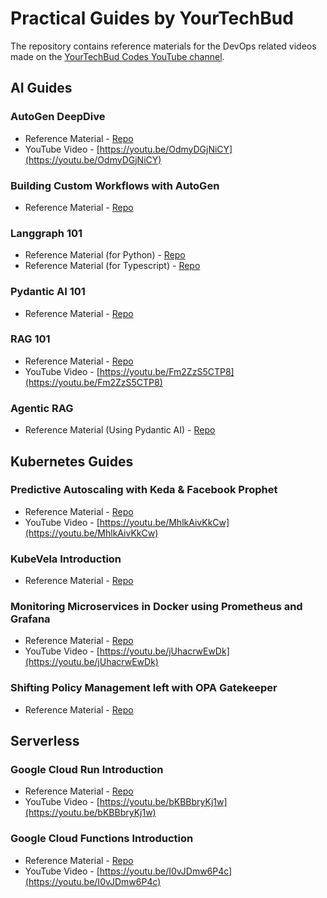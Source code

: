 # Practical Guides by YourTechBud

The repository contains reference materials for the DevOps related videos made on the [YourTechBud Codes YouTube channel](https://www.youtube.com/@YourTechBudCodes).

## AI Guides

### AutoGen DeepDive

- Reference Material - [Repo](./autogen-k8s-basic/)
- YouTube Video - [https://youtu.be/OdmyDGjNiCY](https://youtu.be/OdmyDGjNiCY) 

### Building Custom Workflows with AutoGen

- Reference Material - [Repo](./autogen-workflows/)

### Langgraph 101

- Reference Material (for Python) - [Repo](./langgraph-101)
- Reference Material (for Typescript) - [Repo](./langgraph-101-ts)

### Pydantic AI 101

- Reference Material - [Repo](./pydanticai-101)

### RAG 101

- Reference Material - [Repo](./rag-101)
- YouTube Video - [https://youtu.be/Fm2ZzS5CTP8](https://youtu.be/Fm2ZzS5CTP8) 

### Agentic RAG

- Reference Material (Using Pydantic AI) - [Repo](./agentic-rag-pydanticai)

## Kubernetes Guides

### Predictive Autoscaling with Keda & Facebook Prophet

- Reference Material - [Repo](./predictive-autoscaling/)
- YouTube Video - [https://youtu.be/MhlkAivKkCw](https://youtu.be/MhlkAivKkCw) 

### KubeVela Introduction

- Reference Material - [Repo](./kubevela-introduction/)

### Monitoring Microservices in Docker using Prometheus and Grafana

- Reference Material - [Repo](https://github.com/YourTechBud/devops-guide/tree/master/monitoring-microservices-docker)
- YouTube Video - [https://youtu.be/jUhacrwEwDk](https://youtu.be/jUhacrwEwDk)

### Shifting Policy Management left with OPA Gatekeeper

- Reference Material - [Repo](./opa-gatekeeper)

## Serverless

### Google Cloud Run Introduction

- Reference Material - [Repo](./google-cloud-run-introduction/)
- YouTube Video - [https://youtu.be/bKBBbryKj1w](https://youtu.be/bKBBbryKj1w)

### Google Cloud Functions Introduction

- Reference Material - [Repo](./google-cloud-functions-introduction/)
- YouTube Video - [https://youtu.be/I0vJDmw6P4c](https://youtu.be/I0vJDmw6P4c)
